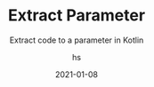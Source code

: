 ---
date: 2021-01-08
title: Extract Parameter
technologies: [kotlin]
topics: [refactoring]
author: hs
subtitle: Extract code to a parameter in Kotlin
thumbnail: ./thumbnail.png
cardThumbnail: ./card.png
shortVideo:
  poster: ./tip.png
  url: https://youtu.be/qRruPW6h2vc
leadin: |
  Highlight the code you want to extract to a field and press **⌥⌘P** (macOS), or **Ctrl+Alt+P** (Windows/Linux), to extract it.

  **Pro tip:**
  
  Extracting parameters can be useful in improving the readability of your code.
---